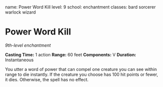 name: Power Word Kill
level: 9
school: enchantment
classes: bard
         sorcerer
         warlock
         wizard

# Power Word Kill
_9th-level enchantment_

**Casting Time:** 1 action
**Range:** 60 feet
**Components:** V
**Duration:** Instantaneous

You utter a word of power that can compel one creature you can see within range to die instantly. If the creature you choose has 100 hit points or fewer, it dies. Otherwise, the spell has no effect.
